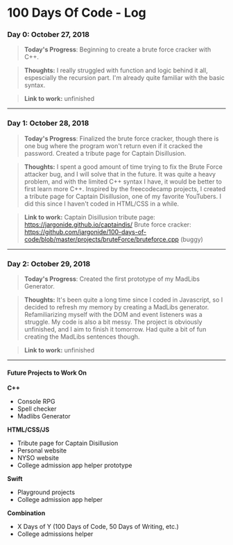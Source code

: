 # 100 Days Of Code - Log

### Day 0: October 27, 2018 

> **Today's Progress**: Beginning to create a brute force cracker with C++. 

> **Thoughts:** I really struggled with function and logic behind it all, espescially the recursion part. I'm already quite familiar with the basic syntax.

> **Link to work:** unfinished
___ 
### Day 1: October 28, 2018 

> **Today's Progress**: Finalized the brute force cracker, though there is one bug where the program won't return even if it cracked the password. Created a tribute page for Captain Disillusion.

> **Thoughts:** I spent a good amount of time trying to fix the Brute Force attacker bug, and I will solve that in the future. It was quite a heavy problem, and with the limited C++ syntax I have, it would be better to first learn more C++. Inspired by the freecodecamp projects, I created a tribute page for Captain Disillusion, one of my favorite YouTubers. I did this since I haven't coded in HTML/CSS in a while.

> **Link to work:** Captain Disillusion tribute page: https://jargonide.github.io/captaindis/ Brute force cracker: https://github.com/jargonide/100-days-of-code/blob/master/projects/bruteForce/bruteforce.cpp (buggy)
___ 
### Day 2: October 29, 2018 

> **Today's Progress**: Created the first prototype of my MadLibs Generator. 

> **Thoughts:** It's been quite a long time since I coded in Javascript, so I decided to refresh my memory by creating a MadLibs generator. Refamiliarizing myself with the DOM and event listeners was a struggle. My code is also a bit messy. The project is obviously unfinished, and I aim to finish it tomorrow. Had quite a bit of fun creating the MadLibs sentences though.

> **Link to work:** unfinished
___ 

#### Future Projects to Work On

**C++**
- Console RPG
- Spell checker
- Madlibs Generator

**HTML/CSS/JS**
- Tribute page for Captain Disillusion
- Personal website
- NYSO website
- College admission app helper prototype

**Swift**
- Playground projects
- College admission app helper 

**Combination**
- X Days of Y (100 Days of Code, 50 Days of Writing, etc.)
- College admissions helper
